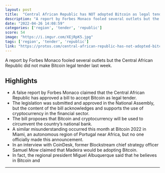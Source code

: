 ```yaml
---
layout: post
title:  "Central African Republic has NOT adopted Bitcoin as legal tender"
description: "A report by Forbes Monaco fooled several outlets but the Central African Republic did not make Bitcoin legal tender last week."
date: "2022-04-26 14:08:59"
categories: ['region', 'tender', 'republic']
score: 54
image: "https://i.imgur.com/XEjRpK5.jpg"
tags: ['region', 'tender', 'republic']
link: "https://protos.com/central-african-republic-has-not-adopted-bitcoin-as-legal-tender/"
---
```


A report by Forbes Monaco fooled several outlets but the Central African Republic did not make Bitcoin legal tender last week.

## Highlights

- A false report by Forbes Monaco claimed that the Central African Republic has approved a bill to accept Bitcoin as legal tender.
- The legislation was submitted and approved in the National Assembly, but the content of the bill acknowledges and supports the use of cryptocurrency in the financial sector.
- The bill proposes that Bitcoin and cryptocurrency will be used to circumvent the country’s national bank.
- A similar misunderstanding occurred this month at Bitcoin 2022 in Miami, an autonomous region of Portugal near Africa, but no one officially made this announcement.
- In an interview with CoinDesk, former Blockstream chief strategy officer Samuel Mow claimed that Madeira would be adopting Bitcoin.
- In fact, the regional president Miguel Albuquerque said that he believes in Bitcoin and

---
